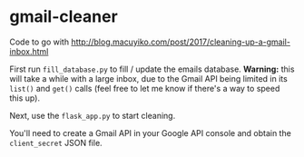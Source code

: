 # gmail-cleaner
Code to go with http://blog.macuyiko.com/post/2017/cleaning-up-a-gmail-inbox.html

First run `fill_database.py` to fill / update the emails database. **Warning:** this will take a while with a large inbox, due to the Gmail API being limited in its `list()` and `get()` calls (feel free to let me know if there's a way to speed this up).

Next, use the `flask_app.py` to start cleaning.

You'll need to create a Gmail API in your Google API console and obtain the `client_secret` JSON file.
